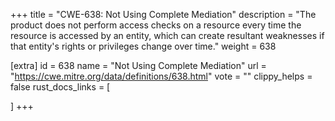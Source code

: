 +++
title = "CWE-638: Not Using Complete Mediation"
description	= "The product does not perform access checks on a resource every time the resource is accessed by an entity, which can create resultant weaknesses if that entity's rights or privileges change over time."
weight = 638

[extra]
id = 638
name = "Not Using Complete Mediation"
url = "https://cwe.mitre.org/data/definitions/638.html"
vote = ""
clippy_helps = false
rust_docs_links = [
	
]
+++

